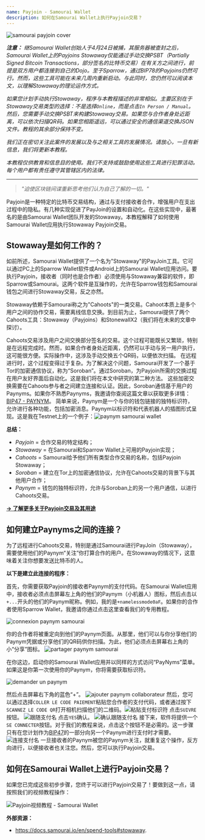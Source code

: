 ```yaml
---
name: Payjoin - Samourai Wallet
description: 如何在Samourai Wallet上执行Payjoin交易？
---
```

![samourai payjoin cover](assets/cover.webp)

***注意：** 继Samourai Wallet创始人于4月24日被捕，其服务器被查封之后，Samourai Wallet上的Payjoins Stowaway仅能通过手动交换PSBT（Partially Signed Bitcoin Transactions，部分签名的比特币交易）在有关方之间进行，前提是双方用户都连接到自己的Dojo。至于Sparrow，通过BIP78的Payjoins仍然可行。然而，这些工具可能在未来几周内重新启动。与此同时，您仍然可以阅读本文，以理解Stowaway的理论运作方式。*

_如果您计划手动执行Stowaway，程序与本教程描述的非常相似。主要区别在于Stowaway交易类型的选择：不是选择`Online`，而是点击`In Person / Manual`。然后，您需要手动交换PSBT来构建Stowaway交易。如果您与合作者身处近距离，可以依次扫描QR码。如果您相距遥远，可以通过安全的通信渠道交换JSON文件。教程的其余部分保持不变。_

_我们正在密切关注此案件的发展以及与之相关工具的发展情况。请放心，一旦有新信息，我们将更新本教程。_

_本教程仅供教育和信息目的使用。我们不支持或鼓励使用这些工具进行犯罪活动。每个用户都有责任遵守其管辖区内的法律。_

---

> *"迫使区块链间谍重新思考他们认为自己了解的一切。"*

Payjoin是一种特定的比特币交易结构，通过与支付接收者合作，增强用户在支出过程中的隐私。有几种实现促进了PayJoin的设置和自动化。在这些实现中，最著名的是由Samourai Wallet团队开发的Stowaway。本教程解释了如何使用Samourai Wallet应用执行Stowaway Payjoin交易。

## Stowaway是如何工作的？

如前所述，Samourai Wallet提供了一个名为"Stowaway"的PayJoin工具。它可以通过PC上的Sparrow Wallet软件或Android上的Samourai Wallet应用访问。要执行Payjoin，接收者（同时也是合作者）必须使用与Stowaway兼容的软件，即Sparrow或Samourai。这两个软件是互操作的，允许在Sparrow钱包和Samourai钱包之间进行Stowaway交易，反之亦然。

Stowaway依赖于Samourai称之为"Cahoots"的一类交易。Cahoot本质上是多个用户之间的协作交易，需要离线信息交换。到目前为止，Samourai提供了两个Cahoots工具：Stowaway（Payjoins）和StonewallX2（我们将在未来的文章中探讨）。

Cahoots交易涉及用户之间交换部分签名的交易。这个过程可能既长又繁琐，特别是在远程完成时。然而，如果合作者身处近距离，仍然可以手动与另一用户执行，这可能很方便。实际操作中，这涉及手动交换五个QR码，以便依次扫描。
在远程进行时，这个过程变得过于复杂。为了解决这个问题，Samourai开发了一个基于Tor的加密通信协议，称为“Soroban”。通过Soroban，为Payjoin所需的交换过程在用户友好界面后自动化。这是我们将在本文中研究的第二种方法。
这些加密交换需要在Cahoots参与者之间建立连接和认证。因此，Soroban通信基于用户的Paynyms。如果你不熟悉Paynyms，我邀请你查阅这篇文章以获取更多详情：[BIP47 - PAYNYM](https://planb.network/tutorials/privacy/paynym-bip47)。
简单来说，Paynym是一个与你的钱包链接的独特标识符，允许进行各种功能，包括加密消息。Paynym以标识符和代表机器人的插图形式呈现。这是我在Testnet上的一个例子：![paynym samourai wallet](assets/en/1.webp)

**总结：**
- _Payjoin_ = 合作交易的特定结构；
- _Stowaway_ = 在Samourai和Sparrow Wallet上可用的Payjoin实现；
- _Cahoots_ = Samourai给予他们所有类型合作交易的名称，包括Payjoin Stowaway；
- _Soroban_ = 建立在Tor上的加密通信协议，允许在Cahoots交易的背景下与其他用户合作；
- _Paynym_ = 钱包的独特标识符，允许与Soroban上的另一个用户通信，以进行Cahoots交易。

[**-> 了解更多关于Payjoin交易及其用途**](https://planb.network/tutorials/privacy/payjoin)

## 如何建立Paynyms之间的连接？

为了远程进行Cahoots交易，特别是通过Samourai进行PayJoin（Stowaway），需要使用他们的Paynym“关注”你打算合作的用户。在Stowaway的情况下，这意味着关注你想要发送比特币的人。

**以下是建立此连接的程序：**

首先，你需要获取Payjoin的接收者Paynym的支付代码。在Samourai Wallet应用中，接收者必须点击屏幕左上角的他们的Paynym（小机器人）图标，然后点击以`+...`开头的他们的Paynym昵称。例如，我的是`+namelessmode0aF`。如果你的合作者使用Sparrow Wallet，我邀请你通过点击这里查看我们的专用教程。

![connexion paynym samourai](assets/notext/2.webp)

你的合作者将被重定向到他们的Paynym页面。从那里，他们可以与你分享他们的Paynym凭据或分享他们的QR码供你扫描。为此，他们必须点击屏幕右上角的小“分享”图标。
![partager paynym samourai](assets/en/1.webp)

在你这边，启动你的Samourai Wallet应用并以同样的方式访问“PayNyms”菜单。如果这是你第一次使用你的Paynym，你将需要获取标识符。

![demander un paynym](assets/notext/3.webp)

然后点击屏幕右下角的蓝色“+”。
![ajouter paynym collaborateur](assets/notext/4.webp)
然后，您可以通过选择`COLLER LE CODE PAIEMENT`粘贴您合作者的支付代码，或者通过按下`SCANNEZ LE CODE QR`打开相机扫描他们的二维码。![粘贴支付标识符](assets/notext/5.webp)
点击`SUIVRE`按钮。
![跟随支付名](assets/notext/6.webp)
点击`YES`确认。
![确认跟随支付名](assets/notext/7.webp)
接下来，软件将提供一个`SE CONNECTER`按钮。对于我们的教程来说，点击这个按钮不是必需的。这一步骤只有在您计划作为[BIP47](https://planb.network/tutorials/privacy/paynym-bip47)的一部分向另一个Paynym进行支付时才需要。
![连接支付名](assets/notext/8.webp)
一旦接收者的Paynym被您的Paynym关注，就重复这个操作，反方向进行，以便接收者也关注您。然后，您可以执行Payjoin交易。

## 如何在Samourai Wallet上进行Payjoin交易？

如果您已完成这些初步步骤，您终于可以进行Payjoin交易了！要做到这一点，请按照我们的视频教程操作：

![Payjoin视频教程 - Samourai Wallet](https://youtu.be/FXW6XZim0ww?si=EXalYwK1t9DT48aE)

**外部资源：**
- https://docs.samourai.io/en/spend-tools#stowaway.
